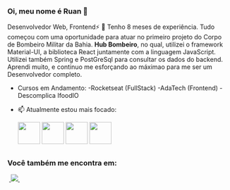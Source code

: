 ### Oi, meu nome é Ruan 👋
Desenvolvedor Web,
Frontend⚡
🔭 Tenho 8 meses de experiência. Tudo começou com uma oportunidade para atuar no primeiro projeto do Corpo de Bombeiro Militar da Bahia.
**Hub Bombeiro**, no qual, utilizei o framework Material-UI, a biblioteca React juntamente com a linguagem JavaScript. Utilizei também Spring e PostGreSql para consultar os dados do backend.
Aprendi muito, e continuo me esforçando ao máximao para me ser um Desenvolvedor completo.

- Cursos em Andamento:
-Rocketseat (FullStack) 
-AdaTech (Frontend)
-Descomplica IfoodIO



- 📫 Atualmente estou mais focado:<br>

  <img style="width: 50px" src="https://cdn.jsdelivr.net/gh/devicons/devicon@latest/icons/react/react-original.svg" /> <img style="width: 50px;" src="https://cdn.jsdelivr.net/gh/devicons/devicon@latest/icons/javascript/javascript-original.svg" />
  <img style="width: 50px" src="https://cdn.jsdelivr.net/gh/devicons/devicon@latest/icons/css3/css3-original-wordmark.svg" />
  <img style="width: 50px" src="https://cdn.jsdelivr.net/gh/devicons/devicon@latest/icons/typescript/typescript-original.svg" />
  
##
          
### Você também me encontra em:
&nbsp;<a href="https://www.linkedin.com/in/ruan-carvalho-0a527414a">
  <img src="https://img.shields.io/badge/linkedin-%230077B5.svg?style=for-the-badge&logo=linkedin&logoColor=white">
</a>&nbsp;
